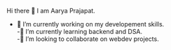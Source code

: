  Hi there 👋 I am Aarya Prajapat.

- 🔭 I’m currently working on my developement skills.  
-🌱 I’m currently learning backend and DSA.  
-👯 I’m looking to collaborate on webdev projects.  

